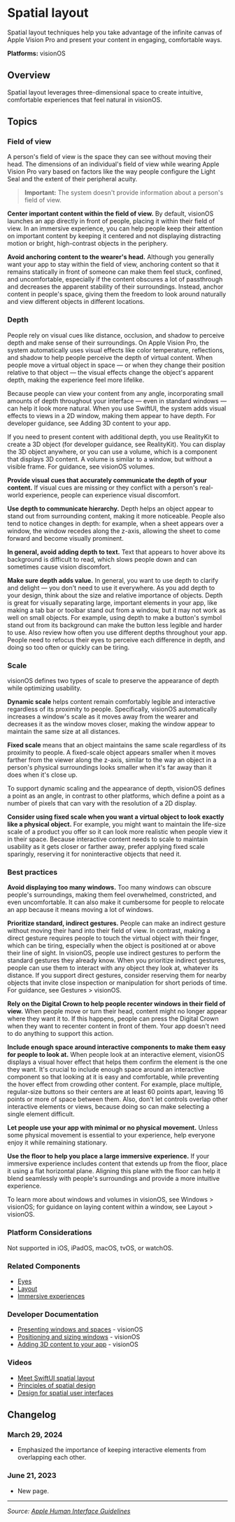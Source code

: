 # Spatial layout

Spatial layout techniques help you take advantage of the infinite canvas of Apple Vision Pro and present your content in engaging, comfortable ways.

**Platforms:** visionOS

## Overview

Spatial layout leverages three-dimensional space to create intuitive, comfortable experiences that feel natural in visionOS.

## Topics

### Field of view

A person's field of view is the space they can see without moving their head. The dimensions of an individual's field of view while wearing Apple Vision Pro vary based on factors like the way people configure the Light Seal and the extent of their peripheral acuity.

> **Important:** The system doesn't provide information about a person's field of view.

**Center important content within the field of view.** By default, visionOS launches an app directly in front of people, placing it within their field of view. In an immersive experience, you can help people keep their attention on important content by keeping it centered and not displaying distracting motion or bright, high-contrast objects in the periphery.

**Avoid anchoring content to the wearer's head.** Although you generally want your app to stay within the field of view, anchoring content so that it remains statically in front of someone can make them feel stuck, confined, and uncomfortable, especially if the content obscures a lot of passthrough and decreases the apparent stability of their surroundings. Instead, anchor content in people's space, giving them the freedom to look around naturally and view different objects in different locations.

### Depth

People rely on visual cues like distance, occlusion, and shadow to perceive depth and make sense of their surroundings. On Apple Vision Pro, the system automatically uses visual effects like color temperature, reflections, and shadow to help people perceive the depth of virtual content. When people move a virtual object in space — or when they change their position relative to that object — the visual effects change the object's apparent depth, making the experience feel more lifelike.

Because people can view your content from any angle, incorporating small amounts of depth throughout your interface — even in standard windows — can help it look more natural. When you use SwiftUI, the system adds visual effects to views in a 2D window, making them appear to have depth. For developer guidance, see Adding 3D content to your app.

If you need to present content with additional depth, you use RealityKit to create a 3D object (for developer guidance, see RealityKit). You can display the 3D object anywhere, or you can use a volume, which is a component that displays 3D content. A volume is similar to a window, but without a visible frame. For guidance, see visionOS volumes.

**Provide visual cues that accurately communicate the depth of your content.** If visual cues are missing or they conflict with a person's real-world experience, people can experience visual discomfort.

**Use depth to communicate hierarchy.** Depth helps an object appear to stand out from surrounding content, making it more noticeable. People also tend to notice changes in depth: for example, when a sheet appears over a window, the window recedes along the z-axis, allowing the sheet to come forward and become visually prominent.

**In general, avoid adding depth to text.** Text that appears to hover above its background is difficult to read, which slows people down and can sometimes cause vision discomfort.

**Make sure depth adds value.** In general, you want to use depth to clarify and delight — you don't need to use it everywhere. As you add depth to your design, think about the size and relative importance of objects. Depth is great for visually separating large, important elements in your app, like making a tab bar or toolbar stand out from a window, but it may not work as well on small objects. For example, using depth to make a button's symbol stand out from its background can make the button less legible and harder to use. Also review how often you use different depths throughout your app. People need to refocus their eyes to perceive each difference in depth, and doing so too often or quickly can be tiring.

### Scale

visionOS defines two types of scale to preserve the appearance of depth while optimizing usability.

**Dynamic scale** helps content remain comfortably legible and interactive regardless of its proximity to people. Specifically, visionOS automatically increases a window's scale as it moves away from the wearer and decreases it as the window moves closer, making the window appear to maintain the same size at all distances.

**Fixed scale** means that an object maintains the same scale regardless of its proximity to people. A fixed-scale object appears smaller when it moves farther from the viewer along the z-axis, similar to the way an object in a person's physical surroundings looks smaller when it's far away than it does when it's close up.

To support dynamic scaling and the appearance of depth, visionOS defines a point as an angle, in contrast to other platforms, which define a point as a number of pixels that can vary with the resolution of a 2D display.

**Consider using fixed scale when you want a virtual object to look exactly like a physical object.** For example, you might want to maintain the life-size scale of a product you offer so it can look more realistic when people view it in their space. Because interactive content needs to scale to maintain usability as it gets closer or farther away, prefer applying fixed scale sparingly, reserving it for noninteractive objects that need it.

### Best practices

**Avoid displaying too many windows.** Too many windows can obscure people's surroundings, making them feel overwhelmed, constricted, and even uncomfortable. It can also make it cumbersome for people to relocate an app because it means moving a lot of windows.

**Prioritize standard, indirect gestures.** People can make an indirect gesture without moving their hand into their field of view. In contrast, making a direct gesture requires people to touch the virtual object with their finger, which can be tiring, especially when the object is positioned at or above their line of sight. In visionOS, people use indirect gestures to perform the standard gestures they already know. When you prioritize indirect gestures, people can use them to interact with any object they look at, whatever its distance. If you support direct gestures, consider reserving them for nearby objects that invite close inspection or manipulation for short periods of time. For guidance, see Gestures > visionOS.

**Rely on the Digital Crown to help people recenter windows in their field of view.** When people move or turn their head, content might no longer appear where they want it to. If this happens, people can press the Digital Crown when they want to recenter content in front of them. Your app doesn't need to do anything to support this action.

**Include enough space around interactive components to make them easy for people to look at.** When people look at an interactive element, visionOS displays a visual hover effect that helps them confirm the element is the one they want. It's crucial to include enough space around an interactive component so that looking at it is easy and comfortable, while preventing the hover effect from crowding other content. For example, place multiple, regular-size buttons so their centers are at least 60 points apart, leaving 16 points or more of space between them. Also, don't let controls overlap other interactive elements or views, because doing so can make selecting a single element difficult.

**Let people use your app with minimal or no physical movement.** Unless some physical movement is essential to your experience, help everyone enjoy it while remaining stationary.

**Use the floor to help you place a large immersive experience.** If your immersive experience includes content that extends up from the floor, place it using a flat horizontal plane. Aligning this plane with the floor can help it blend seamlessly with people's surroundings and provide a more intuitive experience.

To learn more about windows and volumes in visionOS, see Windows > visionOS; for guidance on laying content within a window, see Layout > visionOS.

### Platform Considerations

Not supported in iOS, iPadOS, macOS, tvOS, or watchOS.

### Related Components

- [Eyes](https://developer.apple.com/design/human-interface-guidelines/eyes)
- [Layout](https://developer.apple.com/design/human-interface-guidelines/layout)
- [Immersive experiences](https://developer.apple.com/design/human-interface-guidelines/immersive-experiences)

### Developer Documentation

- [Presenting windows and spaces](https://developer.apple.com/documentation/visionos/presenting-windows-and-spaces) - visionOS
- [Positioning and sizing windows](https://developer.apple.com/documentation/visionos/positioning-and-sizing-windows) - visionOS
- [Adding 3D content to your app](https://developer.apple.com/documentation/visionos/adding-3d-content-to-your-app) - visionOS

### Videos

- [Meet SwiftUI spatial layout](https://developer.apple.com/videos/play/wwdc2023/10113)
- [Principles of spatial design](https://developer.apple.com/videos/play/wwdc2023/10072)
- [Design for spatial user interfaces](https://developer.apple.com/videos/play/wwdc2023/10076)

## Changelog

### March 29, 2024
- Emphasized the importance of keeping interactive elements from overlapping each other.

### June 21, 2023
- New page.

---

*Source: [Apple Human Interface Guidelines](https://developer.apple.com/design/human-interface-guidelines/spatial-layout)*